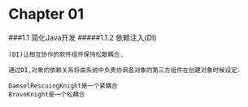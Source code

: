 # Chapter 01

###1.1 简化Java开发
#####1.1.2 依赖注入(DI)
```
(DI)让相互协作的软件组件保持松散耦合.
```
```
通过DI,对象的依赖关系将由系统中负责协调各对象的第三方组件在创建对象时候设定.
```
```
DamselRescuingKnight是一个紧耦合
BraveKnight是一个松耦合
```